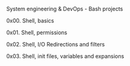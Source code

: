 System engineering & DevOps - Bash projects

0x00. Shell, basics

0x01. Shell, permissions

0x02. Shell, I/O Redirections and filters

0x03. Shell, init files, variables and expansions
